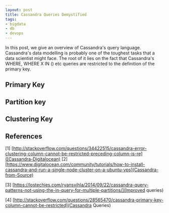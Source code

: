 ```yaml
---
layout: post
title: Cassandra Queries Demystified
tags:
- bigdata
- db
- devops
---
```


In this post, we give an overview of Cassandra's query language. Cassandra's data modelling is probably one of the toughest tasks that a data scientist might face. The root of it lies on the fact that Cassandra's WHERE, WHERE X IN () etc queries are restricted to the definition of the primary key.

## Primary Key


## Partition key

## Clustering Key




## References

[1] [http://stackoverflow.com/questions/34422515/cassandra-error-clustering-column-cannot-be-restricted-preceding-column-is-re]([Cassandra-Digitalocean)
[2] [https://www.digitalocean.com/community/tutorials/how-to-install-cassandra-and-run-a-single-node-cluster-on-a-ubuntu-vps](Cassandra-from-Source)

[3] [https://lostechies.com/ryansvihla/2014/09/22/cassandra-query-patterns-not-using-the-in-query-for-multiple-partitions/](Improved queries)

[4] [http://stackoverflow.com/questions/28565470/cassandra-primary-key-column-cannot-be-restricted](Cassandra Queries)
